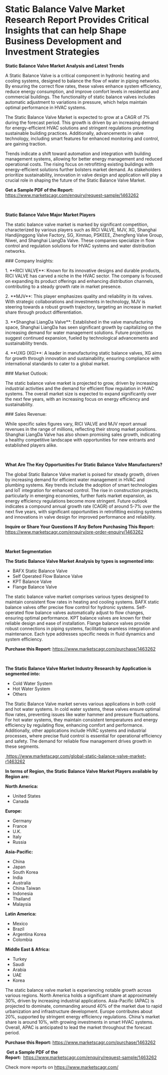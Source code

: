 <p><h1>Static Balance Valve Market Research Report Provides Critical Insights that can help Shape Business Development and Investment Strategies</h1></p><p><strong>Static Balance Valve Market Analysis and Latest Trends</strong></p>
<p><p>A Static Balance Valve is a critical component in hydronic heating and cooling systems, designed to balance the flow of water in piping networks. By ensuring the correct flow rates, these valves enhance system efficiency, reduce energy consumption, and improve comfort levels in residential and commercial buildings. The functionality of static balance valves includes automatic adjustment to variations in pressure, which helps maintain optimal performance in HVAC systems.</p><p>The Static Balance Valve Market is expected to grow at a CAGR of 7% during the forecast period. This growth is driven by an increasing demand for energy-efficient HVAC solutions and stringent regulations promoting sustainable building practices. Additionally, advancements in valve technology, including smart features for enhanced monitoring and control, are gaining traction. </p><p>Trends indicate a shift toward automation and integration with building management systems, allowing for better energy management and reduced operational costs. The rising focus on retrofitting existing buildings with energy-efficient solutions further bolsters market demand. As stakeholders prioritize sustainability, innovation in valve design and application will play a crucial role in shaping the future of the Static Balance Valve Market.</p></p>
<p><strong>Get a Sample PDF of the Report:&nbsp;</strong> <a href="https://www.marketscagr.com/enquiry/request-sample/1463262?utm_campaign=2319&utm_medium=2&utm_source=Github&utm_content=ia&utm_term=18022025&utm_id=static-balance-valve">https://www.marketscagr.com/enquiry/request-sample/1463262</a></p>
<p>&nbsp;</p>
<p><strong>Static Balance Valve Major Market Players</strong></p>
<p><p>The static balance valve market is marked by significant competition, characterized by various players such as RICI VALVE, MJV, XG, Shanghai Handijinggong Valve Factory, SG, Xinmao, PSKEEE, Zhengfeng Valve Group, Niwei, and Shanghai LiangDa Valve. These companies specialize in flow control and regulation solutions for HVAC systems and water distribution networks.</p><p>### Company Insights:</p><p>1. **RICI VALVE**: Known for its innovative designs and durable products, RICI VALVE has carved a niche in the HVAC sector. The company is focused on expanding its product offerings and enhancing distribution channels, contributing to a steady growth rate in market presence.</p><p>2. **MJV**: This player emphasizes quality and reliability in its valves. With strategic collaborations and investments in technology, MJV is steering towards a robust growth trajectory, targeting an increase in market share through product differentiation.</p><p>3. **Shanghai LiangDa Valve**: Established in the valve manufacturing space, Shanghai LiangDa has seen significant growth by capitalizing on the increasing demand for water management solutions. Future projections suggest continued expansion, fueled by technological advancements and sustainability trends.</p><p>4. **UXG (XG)**: A leader in manufacturing static balance valves, XG aims for growth through innovation and sustainability, ensuring compliance with international standards to cater to a global market.</p><p>### Market Outlook:</p><p>The static balance valve market is projected to grow, driven by increasing industrial activities and the demand for efficient flow regulation in HVAC systems. The overall market size is expected to expand significantly over the next few years, with an increasing focus on energy efficiency and sustainability.</p><p>### Sales Revenue:</p><p>While specific sales figures vary, RICI VALVE and MJV report annual revenues in the range of millions, reflecting their strong market positions. Shanghai LiangDa Valve has also shown promising sales growth, indicating a healthy competitive landscape with opportunities for new entrants and established players alike.</p></p>
<p>&nbsp;</p>
<p><strong>What Are The Key Opportunities For Static Balance Valve Manufacturers?</strong></p>
<p><p>The global Static Balance Valve market is poised for steady growth, driven by increasing demand for efficient water management in HVAC and plumbing systems. Key trends include the adoption of smart technologies and IoT integration for enhanced control. The rise in construction projects, particularly in emerging economies, further fuels market expansion, as energy efficiency regulations become more stringent. Future outlook indicates a compound annual growth rate (CAGR) of around 5-7% over the next five years, with significant opportunities in retrofitting existing systems and innovations in valve design for improved performance and reliability.</p></p>
<p><strong>Inquire or Share Your Questions If Any Before Purchasing This Report:</strong> <a href="https://www.marketscagr.com/enquiry/pre-order-enquiry/1463262?utm_campaign=2319&utm_medium=2&utm_source=Github&utm_content=ia&utm_term=18022025&utm_id=static-balance-valve">https://www.marketscagr.com/enquiry/pre-order-enquiry/1463262</a></p>
<p>&nbsp;</p>
<p><strong>Market Segmentation</strong></p>
<p><strong>The Static Balance Valve Market Analysis by types is segmented into:</strong></p>
<p><ul><li>BAFX Static Balance Valve</li><li>Self Operated Flow Balance Valve</li><li>KPT Balance Valve</li><li>Flange Balance Valve</li></ul></p>
<p><p>The static balance valve market comprises various types designed to maintain consistent flow rates in heating and cooling systems. BAFX static balance valves offer precise flow control for hydronic systems. Self-operated flow balance valves automatically adjust to flow changes, ensuring optimal performance. KPT balance valves are known for their reliable design and ease of installation. Flange balance valves provide robust connections in piping systems, facilitating seamless integration and maintenance. Each type addresses specific needs in fluid dynamics and system efficiency.</p></p>
<p><strong>Purchase this Report:&nbsp;</strong><a href="https://www.marketscagr.com/purchase/1463262?utm_campaign=2319&utm_medium=2&utm_source=Github&utm_content=ia&utm_term=18022025&utm_id=static-balance-valve">https://www.marketscagr.com/purchase/1463262</a></p>
<p>&nbsp;</p>
<p><strong>The Static Balance Valve Market Industry Research by Application is segmented into:</strong></p>
<p><ul><li>Cold Water System</li><li>Hot Water System</li><li>Others</li></ul></p>
<p><p>The Static Balance Valve market serves various applications in both cold and hot water systems. In cold water systems, these valves ensure optimal flow rates, preventing issues like water hammer and pressure fluctuations. For hot water systems, they maintain consistent temperatures and energy efficiency by regulating flow, enhancing comfort and performance. Additionally, other applications include HVAC systems and industrial processes, where precise fluid control is essential for operational efficiency and safety. The demand for reliable flow management drives growth in these segments.</p></p>
<p><a href="https://www.marketscagr.com/global-static-balance-valve-market-r1463262?utm_campaign=2319&utm_medium=2&utm_source=Github&utm_content=ia&utm_term=18022025&utm_id=static-balance-valve">&nbsp;https://www.marketscagr.com/global-static-balance-valve-market-r1463262</a></p>
<p><strong>In terms of Region, the Static Balance Valve Market Players available by Region are:</strong></p>
<p>
    <p> <strong> North America: </strong>
        <ul>
            <li>United States</li>
            <li>Canada</li>
        </ul>
        </p> 
    <p> <strong> Europe: </strong>
        <ul>
            <li>Germany</li>
            <li>France</li>
            <li>U.K.</li>
            <li>Italy</li>
            <li>Russia</li>
        </ul>
        </p> 
    <p> <strong> Asia-Pacific: </strong>
        <ul>
            <li>China</li>
            <li>Japan</li>
            <li>South Korea</li>
            <li>India</li>
            <li>Australia</li>
            <li>China Taiwan</li>
            <li>Indonesia</li>
            <li>Thailand</li>
            <li>Malaysia</li>
        </ul>
        </p> 
    <p> <strong> Latin America: </strong>
        <ul>
            <li>Mexico</li>
            <li>Brazil</li>
            <li>Argentina Korea</li>
            <li>Colombia</li>
        </ul>
        </p> 
    <p> <strong> Middle East & Africa: </strong>
        <ul>
            <li>Turkey</li>
            <li>Saudi</li>
            <li>Arabia</li>
            <li>UAE</li>
            <li>Korea</li>
        </ul>
    </p>
    </p>
<p><p>The static balance valve market is experiencing notable growth across various regions. North America holds a significant share at approximately 30%, driven by increasing industrial applications. Asia-Pacific (APAC) is projected to dominate, commanding around 40% of the market due to rapid urbanization and infrastructure development. Europe contributes about 20%, supported by stringent energy efficiency regulations. China's market share is around 10%, with growing investments in smart HVAC systems. Overall, APAC is anticipated to lead the market throughout the forecast period.</p></p>
<p><strong>Purchase this Report: </strong><a href="https://www.marketscagr.com/purchase/1463262?utm_campaign=2319&utm_medium=2&utm_source=Github&utm_content=ia&utm_term=18022025&utm_id=static-balance-valve">https://www.marketscagr.com/purchase/1463262</a></p>
<p>&nbsp;<strong>Get a Sample PDF of the Report:&nbsp;&nbsp;</strong><a href="https://www.marketscagr.com/enquiry/request-sample/1463262?utm_campaign=2319&utm_medium=2&utm_source=Github&utm_content=ia&utm_term=18022025&utm_id=static-balance-valve">https://www.marketscagr.com/enquiry/request-sample/1463262</a></p>
<p><strong></strong></p>
<p>Check more reports on <a href="https://www.marketscagr.com/?utm_campaign=2319&utm_medium=2&utm_source=Github&utm_content=ia&utm_term=18022025&utm_id=static-balance-valve">https://www.marketscagr.com/</a></p>